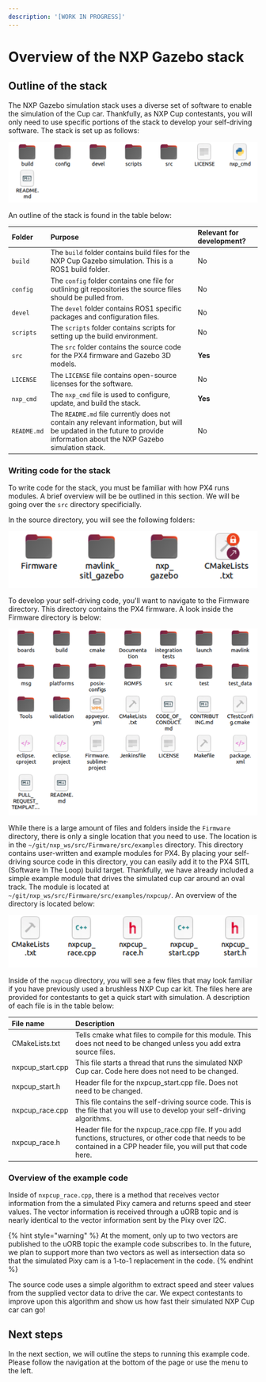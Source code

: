 ```yaml
---
description: '[WORK IN PROGRESS]'
---
```


# Overview of the NXP Gazebo stack

## Outline of the stack

The NXP Gazebo simulation stack uses a diverse set of software to enable the simulation of the Cup car. Thankfully, as NXP Cup contestants, you will only need to use specific portions of the stack to develop your self-driving software. The stack is set up as follows:

![~/git/nxp\_ws](../.gitbook/assets/screen-shot-2021-02-17-at-12.06.56-pm.png)

An outline of the stack is found in the table below:

| Folder | Purpose | Relevant for development? |
| :--- | :--- | :--- |
| `build` | The `build` folder contains build files for the NXP Cup Gazebo simulation. This is a ROS1 build folder.  | No |
| `config` | The `config` folder contains one file for outlining git repositories the source files should be pulled from. | No |
| `devel` | The `devel` folder contains ROS1 specific packages and configuration files. | No |
| `scripts` | The `scripts` folder contains scripts for setting up the build environment. | No |
| `src` | The `src` folder contains the source code for the PX4 firmware and Gazebo 3D models.  | **Yes** |
| `LICENSE` | The `LICENSE` file contains open-source licenses for the software. | No |
| `nxp_cmd` | The `nxp_cmd` file is used to configure, update, and build the stack. | **Yes** |
| `README.md` | The `README.md` file currently does not contain any relevant information, but will be updated in the future to provide information about the NXP Gazebo simulation stack. | No |

### Writing code for the stack

To write code for the stack, you must be familiar with how PX4 runs modules. A brief overview will be be outlined in this section. We will be going over the `src` directory specificially.

In the source directory, you will see the following folders:

![~/git/nxp\_ws/src](../.gitbook/assets/image%20%2815%29.png)

To develop your self-driving code, you'll want to navigate to the Firmware directory. This directory contains the PX4 firmware. A look inside the Firmware directory is below:

![~/git/nxp\_ws/src/Firmware](../.gitbook/assets/image%20%2813%29.png)

While there is a large amount of files and folders inside the `Firmware` directory, there is only a single location that you need to use. The location is in the `~/git/nxp_ws/src/Firmware/src/examples` directory. This directory contains user-written and example modules for PX4. By placing your self-driving source code in this directory, you can easily add it to the PX4 SITL \(Software In The Loop\) build target. Thankfully, we have already included a simple example module that drives the simulated cup car around an oval track. The module is located at `~/git/nxp_ws/src/Firmware/src/examples/nxpcup/`. An overview of the directory is located below:

![~/git/nxp\_ws/src/Firmware/src/examples/nxpcup/](../.gitbook/assets/image%20%2812%29.png)

Inside of the `nxpcup` directory, you will see a few files that may look familiar if you have previously used a brushless NXP Cup car kit. The files here are provided for contestants to get a quick start with simulation. A description of each file is in the table below:

| File name | Description |
| :--- | :--- |
| CMakeLists.txt | Tells cmake what files to compile for this module. This does not need to be changed unless you add extra source files. |
| nxpcup\_start.cpp | This file starts a thread that runs the simulated NXP Cup car. Code here does not need to be changed.  |
| nxpcup\_start.h | Header file for the nxpcup\_start.cpp file. Does not need to be changed. |
| nxpcup\_race.cpp | This file contains the self-driving source code. This is the file that you will use to develop your self-driving algorithms.  |
| nxpcup\_race.h | Header file for the nxpcup\_race.cpp file. If you add functions, structures, or other code that needs to be contained in a CPP header file, you will put that code here. |

### Overview of the example code

Inside of `nxpcup_race.cpp`, there is a method that receives vector information from the a simulated Pixy camera and returns speed and steer values. The vector information is received through a uORB topic and is nearly identical to the vector information sent by the Pixy over I2C. 

{% hint style="warning" %}
At the moment, only up to two vectors are published to the uORB topic the example code subscribes to. In the future, we plan to support more than two vectors as well as intersection data so that the simulated Pixy cam is a 1-to-1 replacement in the code.
{% endhint %}

The source code uses a simple algorithm to extract speed and steer values from the supplied vector data to drive the car. We expect contestants to improve upon this algorithm and show us how fast their simulated NXP Cup car can go! 

## Next steps

In the next section, we will outline the steps to running this example code. Please follow the navigation at the bottom of the page or use the menu to the left.

